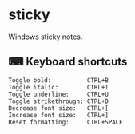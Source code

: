 # sticky

Windows sticky notes.

## ⌨ Keyboard shortcuts

    Toggle bold:          CTRL+B
    Toggle italic:        CTRL+I
    Toggle underline:     CTRL+U
    Toggle strikethrough: CTRL+D
    Decrease font size:   CTRL+[
    Increase font size:   CTRL+]
    Reset formatting:     CTRL+SPACE
